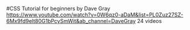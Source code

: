 #CSS Tutorial for beginners by Dave Gray  
https://www.youtube.com/watch?v=0W6qz0-aDaM&list=PL0Zuz27SZ-6Mx9fd9elt80G1bPcySmWit&ab_channel=DaveGray
24 videos